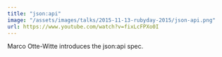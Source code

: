 ```yaml
---
title: "json:api"
image: "/assets/images/talks/2015-11-13-rubyday-2015/json-api.png"
url: https://www.youtube.com/watch?v=fixLcFPXo0I
---
```


Marco Otte-Witte introduces the json:api spec.